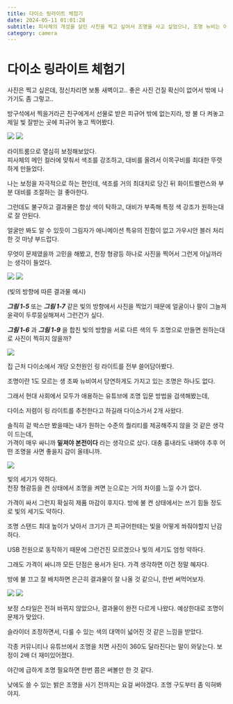 ```yaml
---
title: 다이소 링라이트 체험기
date: 2024-05-11 01:01:28
subtitle: 피사체의 개성을 살린 사진을 찍고 싶어서 조명을 사고 싶었으나, 조명 뉴비는 아무것도 모르기 때문에 우선 다이소 링라이트로 체험을 해봤습니다.
category: camera
---
```


<div class="fit-center">

# 다이소 링라이트 체험기

사진은 찍고 싶은데, 정신차리면 보통 새벽이고.. 좋은 사진 건질 확신이 없어서 밖에 나가기도 좀 그렇고..

방구석에서 찍을거라곤 친구에게서 선물로 받은 피규어 밖에 없는지라, 방 불 다 켜놓고 제일 빛 잘받는 곳에 피규어 놓고 찍어봤다.

<div class="gallery">
  <img src="/images/2024-05-11-daiso-ring-light/1.webp" />
  <img src="/images/2024-05-11-daiso-ring-light/6.webp" />
</div>

<p class="caption">
  라이트룸으로 열심히 보정해보았다.<br/>
  피사체의 메인 컬러에 맞춰서 색조를 강조하고, 대비를 올려서 이목구비를 최대한 뚜렷하게 만들었다.<br/>
</p>

나는 보정을 자극적으로 하는 편인데, 색조를 거의 최대치로 당긴 뒤 화이트밸런스와 부분 대비를 조절하는 걸 좋아한다.

그런데도 불구하고 결과물은 항상 색이 탁하고, 대비가 부족해 특정 색 강조가 원하는대로 잘 안된다.

얼굴만 봐도 알 수 있듯이 그림자가 애니메이션 특유의 진함이 없고 가우시안 블러 처리한 것 마냥 부드럽다.

무엇이 문제였을까 고민을 해봤고, 천장 형광등 하나로 사진을 찍어서 그런게 아닐까라는 생각이 들었다.

<div class="gallery">
  <img src="/images/2024-05-11-daiso-ring-light/7.webp" />
  <img src="/images/2024-05-11-daiso-ring-light/8.webp" />
</div>

<p class="caption">
  (빛의 방향에 따른 결과물 예시)
</p>

**_그림 1-5_** 또는 **_그림 1-7_** 같은 빛의 방향에서 사진을 찍었기 때문에 얼굴이나 팔이 그늘져 윤곽이 두루뭉실해져서 그런건가 싶다.

**_그림 1-6_** 과 **_그림 1-9_** 을 합친 빛의 방향을 서로 다른 색의 두 조명으로 만들면 원하는대로 사진이 찍히지 않을까?

<img src="/images/2024-05-11-daiso-ring-light/2.webp" />

<p class="caption">
  집 근처 다이소에서 개당 오천원인 링 라이트를 전부 쓸어담아봤다.
</p>

조명이란 1도 모르는 생 초짜 뉴비여서 당연하게도 가지고 있는 조명은 하나도 없다.

그래서 현대 사회에서 모두가 애용하는 유튜브에 조명 입문 방법을 검색해봤는데,

다이소 저렴이 링 라이트를 추천한다고 하길래 다이소가서 2개 사왔다.

솔직히 겉 박스만 봤을때는 내가 원하는 수준의 퀄리티를 제공해주지 않을 것 같은 생각이 드는데,  
가격이 매우 싸니까 **밑져야 본전이다** 라는 생각으로 샀다. 대충 흉내라도 내봐야 추후 어떤 조명을 사면 좋을지 감이 올테니까.

<img src="/images/2024-05-11-daiso-ring-light/3.webp" />

<p class="caption">
  빛의 세기가 약하다.<br/>
  천장 형광등을 켠 상태에서 조명을 켜면 눈으로는 거의 차이를 느낄 수가 없다.
</p>

가격이 싸서 그런지 확실히 제품 마감이 후지다. 방에 불 켠 상태에서는 쓰기 힘들 정도로 빛의 세기도 약하다.

조명 스탠드 최대 높이가 낮아서 크기가 큰 피규어한테는 빛을 어떻게 쏴줘야할지 난감하다.

USB 전원으로 동작하기 때문에 그런건진 모르겠으나 빛의 세기도 엄청 약하다.

그래도 가격이 싸니까 모든 단점은 용서가 된다. 가격 생각하면 이건 정말 혜자다.

방에 불 끄고 잘 배치하면 은근히 결과물이 잘 나올 것 같으니, 한번 써먹어보자.

</div>

<div class="gallery">
  <img src="/images/2024-05-11-daiso-ring-light/5.webp" />
  <img src="/images/2024-05-11-daiso-ring-light/4.webp" />
</div>

<div class="fit-center">

보정 스타일은 전혀 바뀌지 않았으나, 결과물이 완전 다르게 나왔다. 예상한대로 조명이 문제가 맞았다.

슬라이더 조정하면서, 다룰 수 있는 색의 대역이 넓어진 것 같은 느낌을 받았다.

각종 커뮤니티나 유튜브에서 조명을 치면 사진이 360도 달라진다는 말이 와닿는다. 보정이 2배 더 재미있어졌다.

야간에 급하게 조명 필요하면 한번 쯤은 써볼만 한 것 같다.

낮에도 쓸 수 있는 밝은 조명을 사기 전까지는 요걸 써야겠다. 조명 구도부터 좀 익혀봐야지.

</div>
